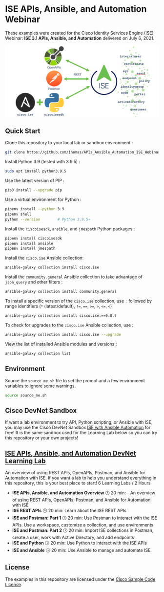 # ISE APIs, Ansible, and Automation Webinar

These examples were created for the Cisco Identity Services Engine (ISE) Webinar: **ISE 3.1 APIs, Ansible, and Automation** delivered on July 6, 2021. 

![ISE APIs Ansible Automation Webinar](images/ISE_APIs_Ansible_Automation_Webinar.png)


## Quick Start

Clone this repository to your local lab or sandbox environment :  
```bash
git clone https://github.com/1homas/APIs_Ansible_Automation_ISE_Webinar.git
```

Install Python 3.9 (tested with 3.9.5) :  

```bash
sudo apt install python3.9.5
```

Use the latest version of PIP :  

```bash
pip3 install --upgrade pip
```

Use a virtual environment for Python :  

```bash
pipenv install --python 3.9
pipenv shell
python --version        # Python 3.9.5+
```

Install the `ciscoisesdk`, `ansible`, and `jmespath` Python packages :  

```bash
pipenv install ciscoisesdk
pipenv install ansible
pipenv install jmespath
```

Install the `cisco.ise` Ansible collection:  

```bash
ansible-galaxy collection install cisco.ise
```

Install the `community.general` Ansible collection to take advantage of `json_query` and other filters :  

```bash
ansible-galaxy collection install community.general
```

To install a specific version of the `cisco.ise` collection, use `:` followed by range identifiers (`*` (latest/default), `!=`, `==`, `>=`, `>`, `<=`, `<`)

```bash
ansible-galaxy collection install cisco.ise:==0.0.7
```

To check for upgrades to the `cisco.ise` Ansible collection, use :  

```bash
ansible-galaxy collection install cisco.ise --upgrade
```

View the list of installed Ansible modules and versions :  

```bash
ansible-galaxy collection list
```


## Environment

Source the `source_me.sh` file to set the prompt and a few environment variables to ignore some warnings.

```bash
source source_me.sh
```


## Cisco DevNet Sandbox

If want a lab environment to try API, Python scripting, or Ansible with ISE, you may use the Cisco DevNet Sandbox [ISE with Ansible Automation](https://devnetsandbox.cisco.com/RM/Diagram/Index/ad4bb2ae-bb67-4d93-9f0d-2a6a04792e2e?diagramType=Topology) for free! It is the same sandbox used for the Learning Lab below so you can try this repository or your own projects!


## [ISE APIs, Ansible, and Automation DevNet Learning Lab](https://developer.cisco.com/learning/modules/ise-automation)
An overview of using REST APIs, OpenAPIs, Postman, and Ansible for Automation with ISE. If you want a lab to help you understand everything in this repository, this is your best place to start!
6 Learning Labs / 2 Hours
- **ISE APIs, Ansible, and Automation Overview**  🕓 20 min: - An overview of using REST APIs, OpenAPIs, Postman, and Ansible for Automation with ISE
- **ISE REST APIs** 🕓 20 min: Learn about the ISE REST APIs
- **ISE and Postman: Part 1**  🕓 20 min: Use Postman to interact with the ISE APIs. Use a workspace, customize a collection, and use environments
- **ISE and Postman: Part 2**  🕓 20 min: Import ISE collections in Postman, create a user, work with Active Directory, and add endpoints
- **ISE and Python**  🕓 20 min: Use Python to interact with the ISE APIs 
- **ISE and Ansible**  🕓 20 min: Use Ansible to manage and automate ISE.



## License

The examples in this repository are licensed under the [Cisco Sample Code License](https://developer.cisco.com/site/license/cisco-sample-code-license/).


